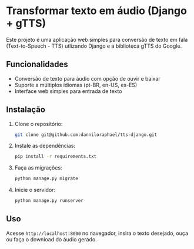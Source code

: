 # Transformar texto em áudio (Django + gTTS)

Este projeto é uma aplicação web simples para conversão de texto em fala (Text-to-Speech - TTS)
utlizando Django e a biblioteca gTTS do Google.

## Funcionalidades

- Conversão de texto para áudio com opção de ouvir e baixar 
- Suporte a múltiplos idiomas (pt-BR, en-US, es-ES)
- Interface web simples para entrada de texto

## Instalação

1. Clone o repositório:
    ```bash
    git clone git@github.com:danniloraphael/tts-django.git
    ```
2. Instale as dependências:
    ```bash
    pip install -r requirements.txt
    ```
3. Faça as migrações:
    ```bash
    python manage.py migrate
    ```
4. Inicie o servidor:
    ```bash
    python manage.py runserver
    ```

## Uso

Acesse `http://localhost:8000` no navegador, insira o texto desejado, ouça ou faça o download do áudio gerado.

